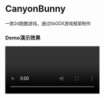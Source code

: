 # CanyonBunny
一款2d跑酷游戏，通过libGDX游戏框架制作
</br>
<h3>Demo演示效果</h3>
<video src="http://7xt4yx.com1.z0.glb.clouddn.com/job_CanyonBunny.mp4"></video>

